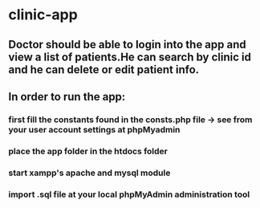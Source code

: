 # clinic-app
## Doctor should be able to login into the app and view a list of patients.He can search by clinic id and he can delete or edit patient info.
## In order to run the app:
### first fill the constants found in the consts.php file -> see from your user account settings at phpMyadmin
### place the app folder in the htdocs folder
### start xampp's apache and mysql module
### import .sql file at your local phpMyAdmin administration tool 
